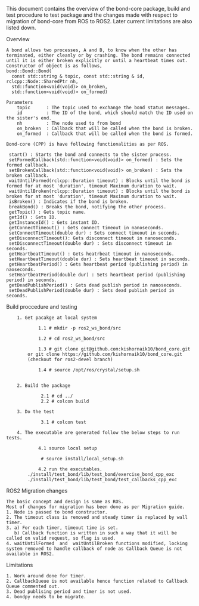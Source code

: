 This document contains the overview of the bond-core package, build and test procedure to test package and the changes made with respect to migration of bond-core from ROS to ROS2. Later current limitations are also listed down.

Overview

	A bond allows two processes, A and B, to know when the other has terminated, either cleanly or by crashing. The bond remains connected until it is either broken explicitly or until a heartbeat times out.
	Constructor of object is as follows,
	bond::Bond::Bond(
	  const std::string & topic, const std::string & id, rclcpp::Node::SharedPtr nh,
	  std::function<void(void)> on_broken,
	  std::function<void(void)> on_formed)
	
	Parameters
	    topic      : The topic used to exchange the bond status messages.
	    id	       : The ID of the bond, which should match the ID used on the sister's end.
	    nh         : The node used to from bond
	    on_broken  : Callback that will be called when the bond is broken.
	    on_formed  : Callback that will be called when the bond is formed. 
	
	Bond-core (CPP) is have following functionalities as per ROS.

	 start() : Starts the bond and connects to the sister process.
	 setFormedCallback(std::function<void(void)> on_formed) : Sets the formed callback.
	 setBrokenCallback(std::function<void(void)> on_broken) : Sets the broken callback.
	 waitUntilFormed(rclcpp::Duration timeout) : Blocks until the bond is formed for at most 'duration', timeout Maximum duration to wait.
	 waitUntilBroken(rclcpp::Duration timeout) : Blocks until the bond is broken for at most 'duration', timeout Maximum duration to wait.
	 isBroken() : Indicates if the bond is broken.
	 breakBond() : Breaks the bond, notifying the other process.
	 getTopic() : Gets topic name.
	 getId() : Gets ID.
	 getInstanceId() : Gets instant ID.
	 getConnectTimeout() : Gets connect timeout in nanoseconds.
	 setConnectTimeout(double dur) : Sets connect timeout in seconds.
	 getDisconnectTimeout(): Gets disconnect timeout in nanoseconds.
	 setDisconnectTimeout(double dur) : Sets disconnect timeout in seconds.
	 getHeartbeatTimeout() : Gets heatrbeat timeout in nanoseconds.
	 setHeartbeatTimeout(double dur) : Sets heartbeat timeout in seconds.
	 getHeartbeatPeriod() : Gets heartbeat period (publishing period) in naoseconds.
	 setHeartbeatPeriod(double dur) : Sets heartbeat period (publishing period) in seconds.
	 getDeadPublishPeriod() : Gets dead publish period in nanoseconds.
	 setDeadPublishPeriod(double dur) : Sets dead publish period in seconds.
	
Build proccedure and testing

        1. Get pacakge at local system

                1.1 # mkdir -p ros2_ws_bond/src

                1.2 # cd ros2_ws_bond/src

                1.3 # git clone git@github.com:kishornaik10/bond_core.git
		    or git clone https://github.com/kishornaik10/bond_core.git 
		    (checkout for ros2-devel branch)

                1.4 # source /opt/ros/crystal/setup.sh


        2. Build the package

                 2.1 # cd ../
                 2.2 # colcon build

        3. Do the test

                 3.1 # colcon test

        4. The executable are generated follow the below steps to run tests.

                4.1 source local setup

                 # source install/local_setup.sh

                4.2 run the executables.
			./install/test_bond/lib/test_bond/exercise_bond_cpp_exc
			./install/test_bond/lib/test_bond/test_callbacks_cpp_exc

	
ROS2 Migration changes

	The basic concept and design is same as ROS.
	Most of changes for migration has been done as per Migration guide.
	1. Node is passed to bond constructor.
	2. The timeout class is removed and steady timer is replaced by wall timer.
	3. a) For each timer, timeout time is set.
	   b) Callback function is written in such a way that it will be called on valid request, so flag is used.
	4. waitUntilFormed  and  waitUntilBroken functions modified, locking system removed to handle callback of node as Callback Queue is not available in ROS2.
	
Limitations

	1. Work around done for timer.
	2. CallbackQueue is not available hence function related to Callback Queue commented out.
	3. Dead publising period and timer is not used.
	4. bondpy needs to be migrate.
